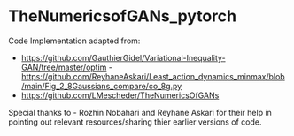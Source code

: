 # TheNumericsofGANs_pytorch

Code Implementation adapted from:
- https://github.com/GauthierGidel/Variational-Inequality-GAN/tree/master/optim
-https://github.com/ReyhaneAskari/Least_action_dynamics_minmax/blob/main/Fig_2_8Gaussians_compare/co_8g.py
- https://github.com/LMescheder/TheNumericsOfGANs

Special thanks to - Rozhin Nobahari and Reyhane Askari for their help in pointing out relevant resources/sharing thier earlier versions of code.
